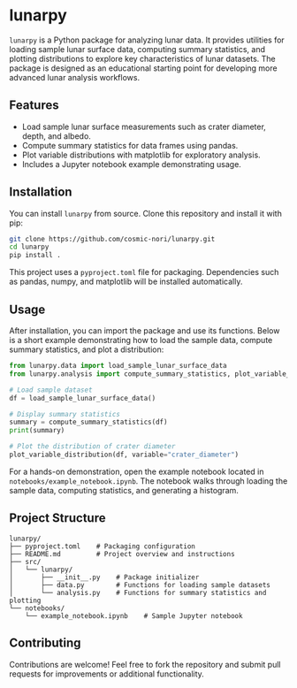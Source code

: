 # lunarpy

`lunarpy` is a Python package for analyzing lunar data. It provides utilities for loading sample lunar surface data, computing summary statistics, and plotting distributions to explore key characteristics of lunar datasets. The package is designed as an educational starting point for developing more advanced lunar analysis workflows.

## Features

- Load sample lunar surface measurements such as crater diameter, depth, and albedo.
- Compute summary statistics for data frames using pandas.
- Plot variable distributions with matplotlib for exploratory analysis.
- Includes a Jupyter notebook example demonstrating usage.

## Installation

You can install `lunarpy` from source. Clone this repository and install it with pip:

```bash
git clone https://github.com/cosmic-nori/lunarpy.git
cd lunarpy
pip install .
```

This project uses a `pyproject.toml` file for packaging. Dependencies such as pandas, numpy, and matplotlib will be installed automatically.

## Usage

After installation, you can import the package and use its functions. Below is a short example demonstrating how to load the sample data, compute summary statistics, and plot a distribution:

```python
from lunarpy.data import load_sample_lunar_surface_data
from lunarpy.analysis import compute_summary_statistics, plot_variable_distribution

# Load sample dataset
df = load_sample_lunar_surface_data()

# Display summary statistics
summary = compute_summary_statistics(df)
print(summary)

# Plot the distribution of crater diameter
plot_variable_distribution(df, variable="crater_diameter")
```

For a hands-on demonstration, open the example notebook located in `notebooks/example_notebook.ipynb`. The notebook walks through loading the sample data, computing statistics, and generating a histogram.

## Project Structure

```
lunarpy/
├── pyproject.toml    # Packaging configuration
├── README.md         # Project overview and instructions
├── src/
│   └── lunarpy/
│       ├── __init__.py    # Package initializer
│       ├── data.py        # Functions for loading sample datasets
│       └── analysis.py    # Functions for summary statistics and plotting
└── notebooks/
    └── example_notebook.ipynb    # Sample Jupyter notebook
```

## Contributing

Contributions are welcome! Feel free to fork the repository and submit pull requests for improvements or additional functionality.
